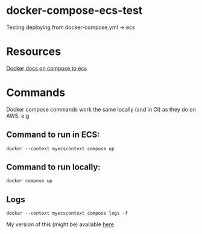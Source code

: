 # docker-compose-ecs-test
Testing deploying from docker-compose.yml -> ecs

# Resources
[Docker docs on compose to ecs](https://docs.docker.com/cloud/ecs-integration/#install-the-docker-compose-cli-on-linux)


# Commands

Docker compose commands work the same locally (and in CI) as they do on AWS. e.g

## Command to run in ECS:
`docker --context myecscontext compose up`

## Command to run locally: 
`docker compose up`

## Logs

`docker --context myecscontext compose logs -f`

My version of this (might be) available [here](http://docke-loadb-1f34yn6zqt1t3-1572820821.us-west-1.elb.amazonaws.com/)
